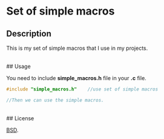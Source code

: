 # Set of simple macros


## Description
This is my set of simple macros that I use in my projects.


<br/>
## Usage

You need to include **simple_macros.h** file in your **.c** file.

```c
#include "simple_macros.h"    //use set of simple macros

//Then we can use the simple macros.
```


<br/>
## License

[BSD](./LICENSE).
